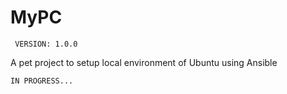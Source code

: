# MyPC
``` VERSION: 1.0.0```

A pet project to setup local environment of Ubuntu using Ansible

``` IN PROGRESS... ```